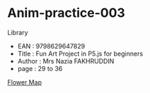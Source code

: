 # Anim-practice-003

Library 
- EAN : 9798629647829
- Title : Fun Art Project in P5.js for beginners
- Author : Mrs Nazia FAKHRUDDIN
- page : 29 to 36

[Flower Map](../processing/library/9798629647829/004.html)